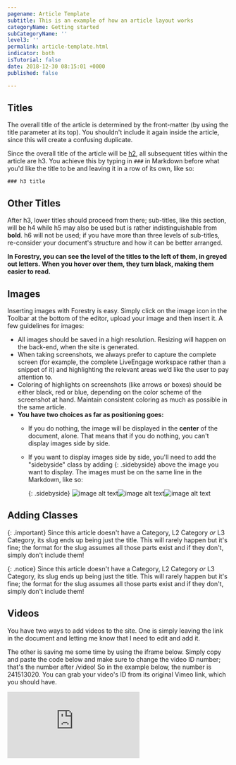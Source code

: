 ```yaml
---
pagename: Article Template
subtitle: This is an example of how an article layout works
categoryName: Getting started
subCategoryName: ''
level3: ''
permalink: article-template.html
indicator: both
isTutorial: false
date: 2018-12-30 08:15:01 +0000
published: false

---
```

## Titles

The overall title of the article is determined by the front-matter (by using the title parameter at its top). You shouldn't include it again inside the article, since this will create a confusing duplicate.

Since the overall title of the article will be [h2](https://www.quackit.com/html/tags/html_h2_tag.cfm), all subsequent titles within the article are h3. You achieve this by typing in `###` in Markdown before what you'd like the title to be and leaving it in a row of its own, like so:

`### h3 title`

## Other Titles

After h3, lower titles should proceed from there; sub-titles, like this section, will be h4 while h5 may also be used but is rather indistinguishable from **bold**. h6 will not be used; if you have more than three levels of sub-titles, re-consider your document's structure and how it can be better arranged.

**In Forestry, you can see the level of the titles to the left of them, in greyed out letters.** **When you hover over them, they turn black, making them easier to read.**

## Images

Inserting images with Forestry is easy. Simply click on the image icon in the Toolbar at the bottom of the editor, upload your image and then insert it.  A few guidelines for images:

* All images should be saved in a high resolution. Resizing will happen on the back-end, when the site is generated.
* When taking screenshots, we always prefer to capture the complete screen (for example, the complete LiveEngage workspace rather than a snippet of it) and highlighting the relevant areas we’d like the user to pay attention to.
* Coloring of highlights on screenshots (like arrows or boxes) should be either black, red or blue, depending on the color scheme of the screenshot at hand. Maintain consistent coloring as much as possible in the same article.
* **You have two choices as far as positioning goes:**
  * If you do nothing, the image will be displayed in the **center** of the document, alone. That means that if you do nothing, you can't display images side by side.
  * If you want to display images side by side, you'll need to add the "sidebyside" class by adding {: .sidebyside} above the image you want to display. The images must be on the same line in the Markdown, like so:

    {: .sidebyside}
    ![image alt text](img/image_0.png)![image alt text](img/image_1.png)![image alt text](img/image_2.png)

## Adding Classes

{: .important}
Since this article doesn't have a Category, L2 Category _or_ L3 Category, its slug ends up being just the title. This will rarely happen but it's fine; the format for the slug assumes all those parts exist and if they don't, simply don't include them!

{: .notice}
Since this article doesn't have a Category, L2 Category _or_ L3 Category, its slug ends up being just the title. This will rarely happen but it's fine; the format for the slug assumes all those parts exist and if they don't, simply don't include them!

## Videos

You have two ways to add videos to the site. One is simply leaving the link in the document and letting me know that I need to edit and add it.

The other is saving me some time by using the iframe below. Simply copy and paste the code below and make sure to change the video ID number; that's the number after /video! So in the example below, the number is 241513020. You can grab your video's ID from its original Vimeo link, which you should have.

<iframe style="max-width: 750px;" src="https://player.vimeo.com/video/241513020" frameborder="0" webkitallowfullscreen mozallowfullscreen allowfullscreen></iframe>